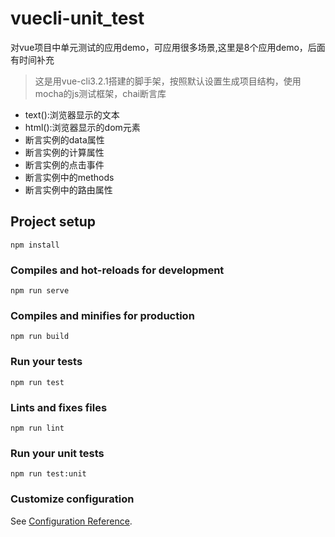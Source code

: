 # vuecli-unit_test
对vue项目中单元测试的应用demo，可应用很多场景,这里是8个应用demo，后面有时间补充

> 这是用vue-cli3.2.1搭建的脚手架，按照默认设置生成项目结构，使用mocha的js测试框架，chai断言库
* text():浏览器显示的文本
* html():浏览器显示的dom元素
* 断言实例的data属性
* 断言实例的计算属性
* 断言实例的点击事件
* 断言实例中的methods
* 断言实例中的路由属性

## Project setup
```
npm install
```

### Compiles and hot-reloads for development
```
npm run serve
```

### Compiles and minifies for production
```
npm run build
```

### Run your tests
```
npm run test
```

### Lints and fixes files
```
npm run lint
```

### Run your unit tests
```
npm run test:unit
```

### Customize configuration
See [Configuration Reference](https://cli.vuejs.org/config/).
